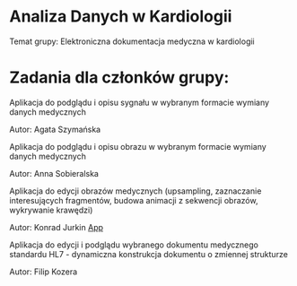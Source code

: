 # Analiza Danych w Kardiologii
Temat grupy: Elektroniczna dokumentacja medyczna w kardiologii 

# Zadania dla członków grupy:

Aplikacja do podglądu i opisu sygnału w wybranym formacie wymiany danych medycznych

Autor: Agata Szymańska

Aplikacja do podglądu i opisu obrazu w wybranym formacie wymiany danych medycznych

Autor: Anna Sobieralska

Aplikacja do edycji obrazów medycznych (upsampling, zaznaczanie interesujących fragmentów, budowa animacji z sekwencji obrazów, wykrywanie krawędzi)

Autor: Konrad Jurkin
[App](https://github.com/Konraods/ADK/tree/Konrad)

Aplikacja do edycji i podglądu wybranego dokumentu medycznego standardu HL7 - dynamiczna konstrukcja dokumentu o zmiennej strukturze

Autor: Filip Kozera
    
